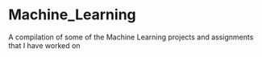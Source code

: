 # Machine_Learning
A compilation of some of the Machine Learning projects and assignments that I have worked on
